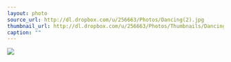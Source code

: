 ```yaml
---
layout: photo
source_url: http://dl.dropbox.com/u/256663/Photos/Dancing(2).jpg
thumbnail_url: http://dl.dropbox.com/u/256663/Photos/Thumbnails/Dancing(2).jpg
caption: ""
---
```

![](http://dl.dropbox.com/u/256663/Photos/Dancing(2).jpg)